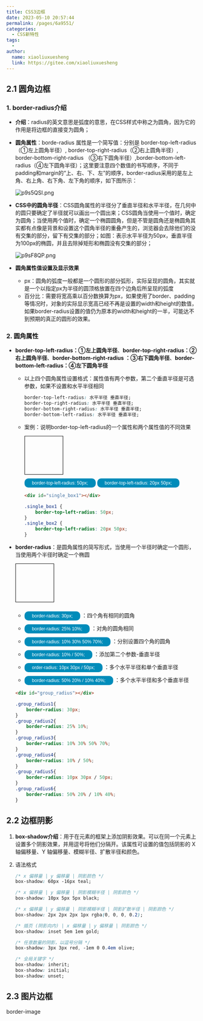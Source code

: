 ```yaml
---
title: CSS3边框
date: 2023-05-10 20:57:44
permalink: /pages/6a9551/
categories:
  - CSS新特性
tags:
  - 
author: 
  name: xiaoliuxuesheng
  link: https://gitee.com/xiaoliuxuesheng
---
```

## 2.1 圆角边框

### 1. border-radius介绍

- **介绍**：radius的英文意思是弧度的意思，在CSS样式中称之为圆角，因为它的作用是将边框的直接变为圆角；

- **圆角属性**：borde-radius 属性是一个简写值：分别是 border-top-left-radius（①左上圆角半径）, border-top-right-radius（②右上圆角半径）, border-bottom-right-radius （③右下圆角半径）,border-bottom-left-radius（④左下圆角半径）；这里要注意四个数值的书写顺序，不同于padding和margin的“上、右、下、左”的顺序，border-radius采用的是左上角、右上角、右下角、左下角的顺序，如下图所示：

  <img src="https://s1.ax1x.com/2023/05/12/p9s5QSI.png" alt="p9s5QSI.png" border="0" />

- **CSS中的圆角半径**：CSS圆角属性的半径分了垂直半径和水平半径，在几何中的圆只要确定了半径就可以画出一个圆出来；CSS圆角当使用一个值时，确定为圆角；当使用两个值时，确定一个椭圆圆角，但是不管是圆角还是椭圆角其实都有点像是背景和设置这个圆角半径的重叠产生的，浏览器会去除他们的没有交集的部分，留下有交集的部分；如图：表示水平半径为50px，垂直半径为100px的椭圆，并且去除掉矩形和椭圆没有交集的部分；

  <img src="https://s1.ax1x.com/2023/05/11/p9sF8QP.png" alt="p9sF8QP.png" border="0" />
  
- **圆角属性值设置及显示效果**

  - px：圆角的弧度一般都是一个圆形的部分弧形，实际呈现的圆角，其实就是一个以指定px为半径的圆顶格放置在四个边角后所呈现的弧度
  - 百分比：需要将宽高乘以百分数换算为px，如果使用了border、padding等情况时，对象的实际显示宽高已经不再是设置的width和height的数值，如果border-radius设置的值仍为原本的width和height的一半，可能达不到预期的真正的圆形的效果。

### 2. 圆角属性

- **border-top-left-radius：①左上圆角半径**、**border-top-right-radius：②右上圆角半径**、**border-bottom-right-radius ：③右下圆角半径**、**border-bottom-left-radius：④左下圆角半径**

  - 以上四个圆角属性设置格式：属性值有两个参数，第二个垂直半径是可选参数，如果不设置和水平半径相同

    ```css
    border-top-left-radius: 水平半径 垂直半径;
    border-top-right-radius: 水平半径 垂直半径;
    border-bottom-right-radius: 水平半径 垂直半径;
    border-bottom-left-radius: 水平半径 垂直半径;
    ```

  - 案例：说明border-top-left-radius的一个属性和两个属性值的不同效果

    <div id="single_box"></div>
    <div>
        <button onmouseover="changeSingleRadius(1)">border-top-left-radius: 50px;</button>
        <button onmouseover="changeSingleRadius(2)">border-top-left-radius: 20px 50px;</button>
    </div>
    <style>
        #single_box {
            width: 100px;
            height: 100px;
            border: 1px solid black;
        }
        .single_box1 {
            border-top-left-radius: 50px;
        }
        .single_box2 {
            border-top-left-radius: 20px 50px;
        }
    </style>

    
    ```html
    <div id="single_box1"></div>
    ```
    
    ```css
    .single_box1 {
        border-top-left-radius: 50px;
    }
    .single_box2 {
        border-top-left-radius: 20px 50px;
    }
    ```

- **border-radius**：是圆角属性的简写形式，当使用一个半径时确定一个圆形，当使用两个半径时确定一个椭圆

  <div id="group_radius"></div>
  <div>
    <ul>
      <li>
          <button onmouseover="groupClzName('group_radius1')">border-radius: 30px;</button>
          <span>：四个角有相同的圆角</span>
      </li>
      <li>
          <button onmouseover="groupClzName('group_radius2')">border-radius: 25% 10%;</button>
          <span>：对角的圆角相同</span>
      </li>
      <li>
          <button onmouseover="groupClzName('group_radius3')">border-radius: 10% 30% 50% 70%;</button>
          <span>：分别设置四个角的圆角</span>
      </li>
      <li>
          <button onmouseover="groupClzName('group_radius4')">border-radius: 10% / 50%;</button>
          <span>：添加第二个参数-垂直半径</span>
      </li>
      <li>
          <button onmouseover="groupClzName('group_radius5')">order-radius: 10px 30px / 50px;</button>
          <span>：多个水平半径和单个垂直半径</span>
      </li>
      <li>
          <button onmouseover="groupClzName('group_radius6')">border-radius: 50% 20% / 10% 40%;</button>
          <span>：多个水平半径和多个垂直半径</span>
      </li>
    </ul>
  </div>    
  <style>
      #group_radius{
          width: 100px;
          height: 100px;
          border: 1px solid black;
      }
      .group_radius1{
          border-radius: 30px;
      }
      .group_radius2{
          border-radius: 25% 10%;
      }
      .group_radius3{
          border-radius: 10% 30% 50% 70%;
      }
      .group_radius4{
          border-radius: 10% / 50%;
      }
      .group_radius5{
          border-radius: 10px 30px / 50px;
      }
      .group_radius6{
          border-radius: 50% 20% / 10% 40%;
      }
  </style>

  
  ```html
  <div id="group_radius"></div>
  ```
  
  ```css
  .group_radius1{
      border-radius: 30px;
  }
  .group_radius2{
      border-radius: 25% 10%;
  }
  .group_radius3{
      border-radius: 10% 30% 50% 70%;
  }
  .group_radius4{
      border-radius: 10% / 50%;
  }
  .group_radius5{
      border-radius: 10px 30px / 50px;
  }
  .group_radius6{
      border-radius: 50% 20% / 10% 40%;
  }
  ```

## 2.2 边框阴影

1. **box-shadow介绍**：用于在元素的框架上添加阴影效果。可以在同一个元素上设置多个阴影效果，并用逗号将他们分隔开。该属性可设置的值包括阴影的 X 轴偏移量、Y 轴偏移量、模糊半径、扩散半径和颜色。

2. 语法格式

   ```css
   /* x 偏移量 | y 偏移量 | 阴影颜色 */
   box-shadow: 60px -16px teal;
   
   /* x 偏移量 | y 偏移量 | 阴影模糊半径 | 阴影颜色 */
   box-shadow: 10px 5px 5px black;
   
   /* x 偏移量 | y 偏移量 | 阴影模糊半径 | 阴影扩散半径 | 阴影颜色 */
   box-shadow: 2px 2px 2px 1px rgba(0, 0, 0, 0.2);
   
   /* 插页 (阴影向内) | x 偏移量 | y 偏移量 | 阴影颜色 */
   box-shadow: inset 5em 1em gold;
   
   /* 任意数量的阴影，以逗号分隔 */
   box-shadow: 3px 3px red, -1em 0 0.4em olive;
   
   /* 全局关键字 */
   box-shadow: inherit;
   box-shadow: initial;
   box-shadow: unset;
   ```

   

## 2.3 图片边框

border-image



<div></div>
<style>
    button {
        background-color: #008CBA;
        border: none;
        color: white;
        padding: 5px 20px;
        margin-top: 10px;
        text-align: center;
        text-decoration: none;
        display: inline-block;
        font-size: 12px;
        border-radius: 10px;
    }
    button:hover{
        cursor:pointer
    }
</style>
<script>
    window.onload = function () {
        // 圆角——单角设置
        let single_box = document.getElementById("single_box");
        single_box.className = 'single_box1';
        changeSingleRadius = function (num) {
            if (num === 1) {
                single_box.className = 'single_box1';
            }else {
                single_box.className = 'single_box2';
            }
        }
        // 圆角——组合设置
        let group_radius = document.getElementById("group_radius");
        group_radius.className = 'group_radius1';
        groupClzName = function (className) {
            group_radius.className = className;
        }
    }
</script>